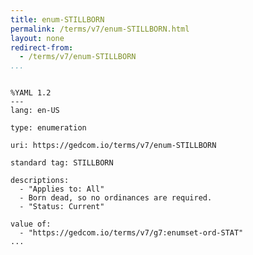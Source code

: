 ```yaml
---
title: enum-STILLBORN
permalink: /terms/v7/enum-STILLBORN.html
layout: none
redirect-from:
  - /terms/v7/enum-STILLBORN
...
```


```

%YAML 1.2
---
lang: en-US

type: enumeration

uri: https://gedcom.io/terms/v7/enum-STILLBORN

standard tag: STILLBORN

descriptions:
  - "Applies to: All"
  - Born dead, so no ordinances are required.
  - "Status: Current"

value of:
  - "https://gedcom.io/terms/v7/g7:enumset-ord-STAT"
...

```
